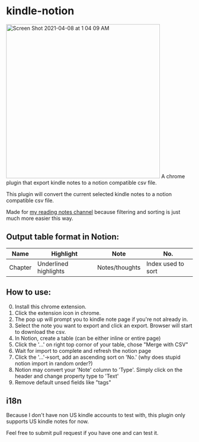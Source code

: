 # kindle-notion
<img width="415" alt="Screen Shot 2021-04-08 at 1 04 09 AM" src="https://user-images.githubusercontent.com/5817602/113990452-53e9f780-9806-11eb-8d48-5471aaab27c6.png">
A chrome plugin that export kindle notes to a notion compatible csv file.

This plugin will convert the current selected kindle notes to a notion compatible csv file.

Made for [my reading notes channel](https://t.me/mtfront) because filtering and sorting is just much more easier this way.

## Output table format in Notion:

| Name | Highlight | Note | No. |
| --- | --- | --- | --- |
|Chapter|Underlined highlights|Notes/thoughts|Index used to sort|


## How to use:
0. Install this chrome extension.
1. Click the extension icon in chrome.
2. The pop up will prompt you to kindle note page if you're not already in.
3. Select the note you want to export and click an export. Browser will start to download the csv.
5. In Notion, create a table (can be either inline or entire page)
6. Click the '...' on right top cornor of your table, chose "Merge with CSV"
7. Wait for import to complete and refresh the notion page
8. Click the '...'->sort, add an ascending sort on 'No.' (why does stupid notion import in random order?)
9. Notion may convert your 'Note' column to 'Type'. Simply click on the header and change property type to 'Text'
10. Remove default unsed fields like "tags"

## i18n
Because I don't have non US kindle accounts to test with, this plugin only supports US kindle notes for now. 

Feel free to submit pull request if you have one and can test it.
